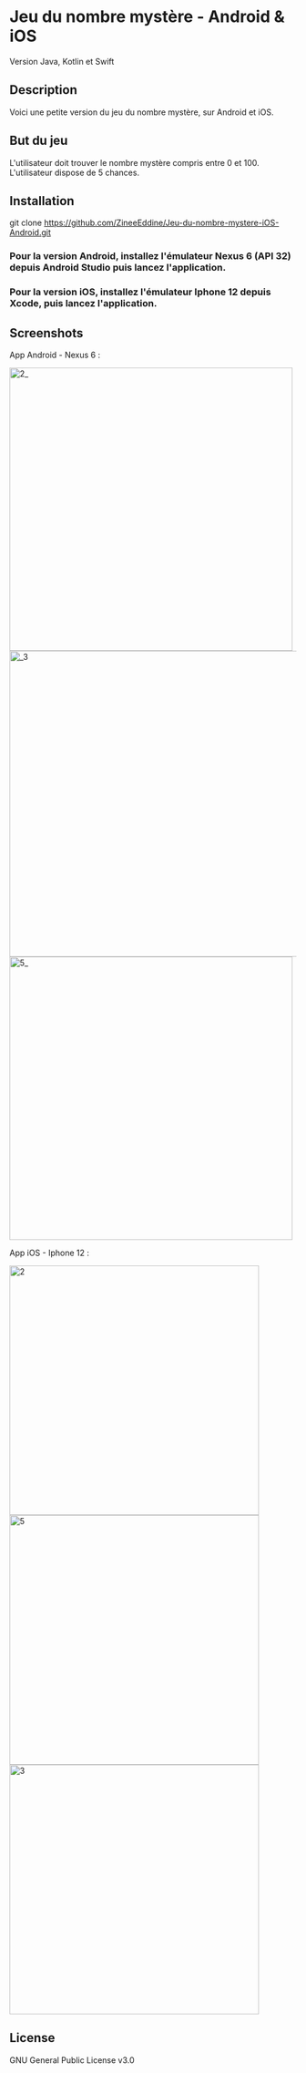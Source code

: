 
# Jeu du nombre mystère - Android & iOS
Version Java, Kotlin et Swift



## Description
Voici une petite version du jeu du nombre mystère, sur Android et iOS.


## But du jeu
L'utilisateur doit trouver le nombre mystère compris entre 0 et 100.
L'utilisateur dispose de 5 chances.


## Installation

git clone https://github.com/ZineeEddine/Jeu-du-nombre-mystere-iOS-Android.git

### Pour la version Android, installez l'émulateur Nexus 6 (API 32) depuis Android Studio puis lancez l'application.
### Pour la version iOS, installez l'émulateur Iphone 12 depuis Xcode, puis lancez l'application.


## Screenshots
App Android - Nexus 6 :

<img width="497" alt="2_" src="https://user-images.githubusercontent.com/92603736/202576527-ab012e7a-ea7d-414c-b29e-cd4f97eddde1.png">
<img width="537" alt="_3" src="https://user-images.githubusercontent.com/92603736/202576555-fe6a7923-74df-43bb-b5d7-bff63715b36e.png">
<img width="497" alt="5_" src="https://user-images.githubusercontent.com/92603736/202576613-585e6048-7389-4307-a94e-62ede7ee78cc.png">

App iOS - Iphone 12 :

<img width="438" alt="2" src="https://user-images.githubusercontent.com/92603736/202576671-a753f823-ed15-4695-b68f-1451048b00b1.png">
<img width="438" alt="5" src="https://user-images.githubusercontent.com/92603736/202576693-fa0fcf07-4cf4-41d5-a8c7-2f5e8b9c1091.png">
<img width="438" alt="3" src="https://user-images.githubusercontent.com/92603736/202576707-755195fc-3f53-4e02-b590-54f5a4e2dc50.png">



## License
GNU General Public License v3.0
